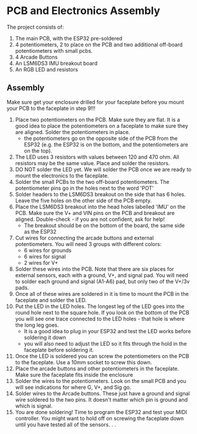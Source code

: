 # PCB and Electronics Assembly

The project consists of:

1. The main PCB, with the ESP32 pre-soldered
2. 4 potentiometers, 2 to place on the PCB and two additional off-board potentiometers with small pcbs.
3. 4 Arcade Buttons
4. An LSM6DS3 IMU breakout board
5. An RGB LED and resistors

## Assembly

Make sure get your enclosure drilled for your faceplate before you mount your PCB to the faceplate in step 9!!!

1. Place two potentiometers on the PCB. Make sure they are flat. It is a good idea to place the potentiometers on a faceplate to make sure they are aligned. Solder the potentiometers in place.
	* the potentiometers go on the opposite side of the PCB from the ESP32 (e.g. the ESP32 is on the bottom, and the potentiometers are on the top).
2. The LED uses 3 resistors with values between 120 and 470 ohm. All resistors may be the same value. Place and solder the resistors. 
3. DO NOT solder the LED yet. We will solder the PCB once we are ready to mount the electronics to the faceplate.
4. Solder the small PCBs to the two off-board potentiometers. The potentiometer pins go in the holes next to the word 'POT'
5. Solder headers to the LSM6DS3 breakout on the side that has 6 holes. Leave the five holes on the other side of the PCB empty.
6. Place the LSM6DS3 breakout into the head holes labelled 'IMU' on the PCB. Make sure the V+ and VIN pins on the PCB and breakout are aligned. Double-check - if you are not confident, ask for help! 
	* The breakout should be on the bottom of the board, the same side as the ESP32
7. Cut wires for connecting the arcade buttons and external potentiometers. You will need 3 groups with different colors:
	* 6 wires for grounds
	* 6 wires for signal
	* 2 wires for V+
8. Solder these wires into the PCB. Note that there are six places for external sensors, each with a ground, V+, and signal pad. You will need to solder each ground and signal (A1-A6) pad, but only two of the V+/3v pads. 
9. Once all of these wires are soldered in it is time to mount the PCB in the faceplate and solder the LED. 
10. Put the LED in the LED holes. The longest leg of the LED goes into the round hole next to the square hole. If you look on the bottom of the PCB you will see one trace connected to the LED holes - that hole is where the long leg goes. 
	* It is a good idea to plug in your ESP32 and test the LED works before soldering it down
	* you will also need to adjust the LED so it fits through the hold in the faceplate before soldering it.
11. Once the LED is soldered you can screw the potentiometers on the PCB to the faceplate. Use a 10mm socket to screw this down.
12. Place the arcade buttons and other potentiometers in the faceplate. Make sure the faceplate fits inside the enclosure
13. Solder the wires to the potentiometers. Look on the small PCB and you will see indications for where G, V+, and Sig go.
14. Solder wires to the Arcade buttons. These just have a ground and signal wire soldered to the two pins. It doesn't matter which pin is ground and which is signal.
15. You are done soldering! Time to program the ESP32 and test your MIDI controller. You might want to hold off on screwing the faceplate down until you have tested all of the sensors. . .